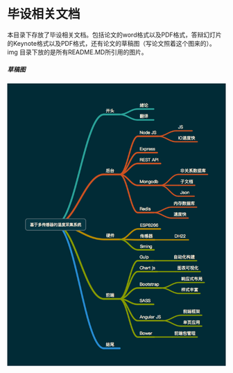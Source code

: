 # 毕设相关文档
本目录下存放了毕设相关文档。包括论文的word格式以及PDF格式，答辩幻灯片的Keynote格式以及PDF格式，还有论文的草稿图（写论文照着这个图来的）。
img 目录下放的是所有README.MD所引用的图片。

##### 草稿图
![Image of system page](论文草稿.png)
